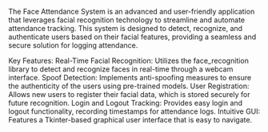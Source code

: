 The Face Attendance System is an advanced and user-friendly application that leverages facial recognition technology to streamline and automate attendance tracking. This system is designed to detect, recognize, and authenticate users based on their facial features, providing a seamless and secure solution for logging attendance.

Key Features:
Real-Time Facial Recognition: Utilizes the face_recognition library to detect and recognize faces in real-time through a webcam interface.
Spoof Detection: Implements anti-spoofing measures to ensure the authenticity of the users using pre-trained models.
User Registration: Allows new users to register their facial data, which is stored securely for future recognition.
Login and Logout Tracking: Provides easy login and logout functionality, recording timestamps for attendance logs.
Intuitive GUI: Features a Tkinter-based graphical user interface that is easy to navigate.
